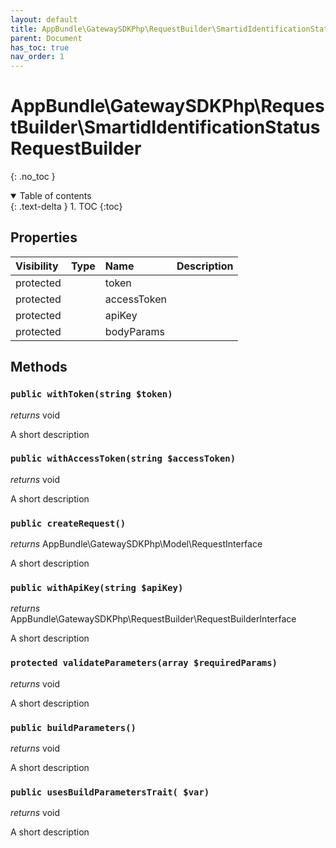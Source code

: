 ```yaml
---
layout: default
title: AppBundle\GatewaySDKPhp\RequestBuilder\SmartidIdentificationStatusRequestBuilder
parent: Document
has_toc: true
nav_order: 1
---
```


# AppBundle\GatewaySDKPhp\RequestBuilder\SmartidIdentificationStatusRequestBuilder
{: .no_toc }

<details open markdown="block">
  <summary>
    Table of contents
  </summary>
  {: .text-delta }
1. TOC
{:toc}
</details>

## Properties

| Visibility | Type | Name | Description |
| :--- | :--- | :--- | :--- |
| protected |  | token |  |
| protected |  | accessToken |  |
| protected |  | apiKey |  |
| protected |  | bodyParams |  |


## Methods

### `public withToken(string $token)`

*returns* void

A short description

### `public withAccessToken(string $accessToken)`

*returns* void

A short description

### `public createRequest()`

*returns* AppBundle\GatewaySDKPhp\Model\RequestInterface

A short description

### `public withApiKey(string $apiKey)`

*returns* AppBundle\GatewaySDKPhp\RequestBuilder\RequestBuilderInterface

A short description

### `protected validateParameters(array $requiredParams)`

*returns* void

A short description

### `public buildParameters()`

*returns* void

A short description

### `public usesBuildParametersTrait( $var)`

*returns* void

A short description

